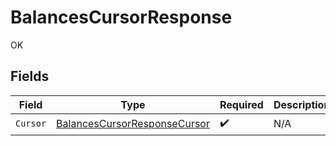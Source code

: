 # BalancesCursorResponse

OK


## Fields

| Field                                                                               | Type                                                                                | Required                                                                            | Description                                                                         |
| ----------------------------------------------------------------------------------- | ----------------------------------------------------------------------------------- | ----------------------------------------------------------------------------------- | ----------------------------------------------------------------------------------- |
| `Cursor`                                                                            | [BalancesCursorResponseCursor](../../models/shared/balancescursorresponsecursor.md) | :heavy_check_mark:                                                                  | N/A                                                                                 |